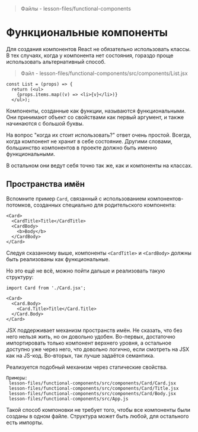 > Файлы - lesson-files/functional-components

# Функциональные компоненты

Для создания компонентов React не обязательно использовать классы. В тех случаях, когда у
компонента нет состояния, гораздо проще использовать альтернативный способ.

> Файл - lesson-files/functional-components/src/components/List.jsx

```
const List = (props) => {
  return (<ul>
    {props.items.map((v) => <li>{v}</li>)}
  </ul>);
```

Компоненты, созданные как функции, называются функциональными. Они принимают объект 
со свойствами как первый аргумент, и также начинаются с большой буквы.

На вопрос "когда их стоит использовать?" ответ очень простой. Всегда, когда компонент 
не хранит в себе состояние. Другими словами, большинство компонентов в проекте должно
быть именно функциональными.

В остальном они ведут себя точно так же, как и компоненты на классах.

## Пространства имён

Вспомните пример ```Card```, связанный с использованием компонентов-потомков,
созданных специально для родительского компонента:

```
<Card>
  <CardTitle>Title</CardTitle>
  <CardBody>
    <b>Body</b>
  </CardBody>
</Card>
```

Следуя сказанному выше, компоненты ```<CardTitle>``` и ```<CardBody>``` должны быть
реализованы как функциональные.

Но это ещё не всё, можно пойти дальше и реализовать такую структуру:

```
import Card from './Card.jsx';

<Card>
  <Card.Body>
    <Card.Title>Title</Card.Title>
  </Card.Body>
</Card>
```

JSX поддерживает механизм пространств имён. Не сказать, что без него нельзя жить, но
он довольно удобен. Во-первых, достаточно импортировать только компонент верхнего 
уровня, а остальное доступно уже через него, что довольно логично, если смотреть на 
JSX как на JS-код. Во-вторых, так лучше задаётся семантика.

Реализуется подобный механизм через статические свойства.

```
Примеры:
 lesson-files/functional-components/src/components/Card/Card.jsx
 lesson-files/functional-components/src/components/Card/Title.jsx
 lesson-files/functional-components/src/components/Card/Body.jsx
 lesson-files/functional-components/src/App.js
```

Такой способ компоновки не требует того, чтобы все компоненты были созданы в одном файле.
Структура может быть любой, для остального есть импорты.

